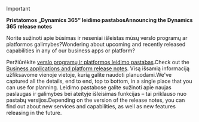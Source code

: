 > [!IMPORTANT]
> <span data-ttu-id="09488-101">**Pristatomos „Dynamics 365“ leidimo pastabos**</span><span class="sxs-lookup"><span data-stu-id="09488-101">**Announcing the Dynamics 365 release notes**</span></span>
>
> <span data-ttu-id="09488-102">Norite sužinoti apie būsimas ir neseniai išleistas mūsų verslo programų ar platformos galimybes?</span><span class="sxs-lookup"><span data-stu-id="09488-102">Wondering about upcoming and recently released capabilities in any of our business apps or platform?</span></span> 
> 
> <span data-ttu-id="09488-103">Peržiūrėkite [verslo programų ir platformos leidimo pastabas](https://go.microsoft.com/fwlink/?linkid=2010158).</span><span class="sxs-lookup"><span data-stu-id="09488-103">Check out the [Business applications and platform release notes](https://go.microsoft.com/fwlink/?linkid=2010158).</span></span> <span data-ttu-id="09488-104">Visą išsamią informaciją užfiksavome vienoje vietoje, kurią galite naudoti planuodami.</span><span class="sxs-lookup"><span data-stu-id="09488-104">We've captured all the details, end to end, top to bottom, in a single place that you can use for planning.</span></span> <span data-ttu-id="09488-105">Leidimo pastabose galite sužinoti apie naujas paslaugas ir galimybes bei ateityje išleisimas funkcijas – tai priklauso nuo pastabų versijos.</span><span class="sxs-lookup"><span data-stu-id="09488-105">Depending on the version of the release notes, you can find out about new services and capabilities, as well as new features releasing in the future.</span></span>
